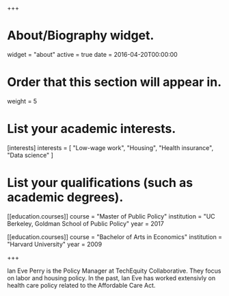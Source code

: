 +++
# About/Biography widget.
widget = "about"
active = true
date = 2016-04-20T00:00:00

# Order that this section will appear in.
weight = 5

# List your academic interests.
[interests]
  interests = [
    "Low-wage work",
    "Housing",
    "Health insurance",
    "Data science"
  ]

# List your qualifications (such as academic degrees).
[[education.courses]]
  course = "Master of Public Policy"
  institution = "UC Berkeley, Goldman School of Public Policy"
  year = 2017

[[education.courses]]
  course = "Bachelor of Arts in Economics"
  institution = "Harvard University"
  year = 2009
 
+++

Ian Eve Perry is the Policy Manager at TechEquity Collaborative. They focus on labor and housing policy. In the past, Ian Eve has worked extensivly on health care policy related to the Affordable Care Act.
 
